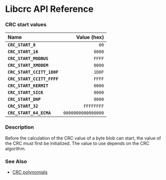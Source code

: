 # Libcrc API Reference

### CRC start values

| Name | Value (hex) |
| :--- | ---: |
|**`CRC_START_8`**|`00`|
|**`CRC_START_16`**|`0000`|
|**`CRC_START_MODBUS`**|`FFFF`|
|**`CRC_START_XMODEM`**|`0000`|
|**`CRC_START_CCITT_1D0F`**|`1D0F`|
|**`CRC_START_CCITT_FFFF`**|`FFFF`|
|**`CRC_START_KERMIT`**|`0000`|
|**`CRC_START_SICK`**|`0000`|
|**`CRC_START_DNP`**|`0000`|
|**`CRC_START_32`**|`FFFFFFFF`|
|**`CRC_START_64_ECMA`**|`0000000000000000`|

### Description

Before the calculation of the CRC value of a byte blob can start, the value of the CRC must first be initialized. The value to use depends on the CRC algorithm.

### See Also

* [CRC polynomials](crc_poly.md)
